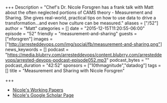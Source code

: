 +++
Description = "Chef's Dr. Nicole Forsgren has a frank talk with Matt about the often neglected portions of CAMS theory - Measurement and Sharing. She gives real-world, practical tips on how to use data to drive a transformation...and even how culture can be measured."
aliases = ["/52"]
author = "Matt"
categories = []
date = "2015-12-15T11:20:55-06:00"
episode = "52"
friendly = "measurement-and-sharing"
guests = ["nforsgren"]
images = ["http://arresteddevops.com/img/social/fb/measurement-and-sharing.png"]
news_keywords = []
podcast = "https://media.blubrry.com/arresteddevops/content.blubrry.com/arresteddevops/arrested-devops-podcast-episode052.mp3"
podcast_bytes = ""
podcast_duration = "42:52"
sponsors = ["10thmagnitude","datadog"]
tags = []
title = "Measurement and Sharing with Nicole Forsgren"

+++

- [Nicole's Working Papers](http://ssrn.com/author=2468935)
- [Nicole's Google Scholar Page](https://scholar.google.com/citations?user=vis0ZxUAAAAJ&hl=en)
